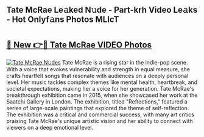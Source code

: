 ## Tate McRae Le𝚊ked N𝚞de - Part-krh Video Le𝚊ks - Hot Onlyf𝚊ns Photos MLIcT

# <h2><a href="http://ab8526.deff.icu/?id=Tate+McRae">🔗 New 👉🔴 Tate McRae VIDEO Photos</a></h2>

[![Tate McRae N𝚞des](https://i.imgur.com/rIISA9y.gif)](http://ab8526.deff.icu/?id=Tate+McRae)
Tate McRae is a rising star in the indie-pop scene. With a voice that evokes vulnerability and strength in equal measure, she crafts heartfelt songs that resonate with audiences on a deeply personal level. Her music tackles complex themes like mental health, heartbreak, and societal expectations, making her a voice for her generation. Tate McRae's breakthrough exhibition came in 2015, when she showcased her work at the Saatchi Gallery in London. The exhibition, titled "Reflections," featured a series of large-scale paintings that explored the theme of self-reflection. The exhibition was a critical and commercial success, with many art critics praising Tate McRae's unique artistic vision and her ability to connect with viewers on a deep emotional level.
